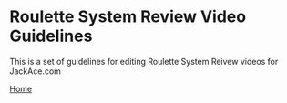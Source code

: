 # Roulette System Review Video Guidelines

This is a set of guidelines for editing Roulette System Reivew videos for JackAce.com

[Home](index.md)
